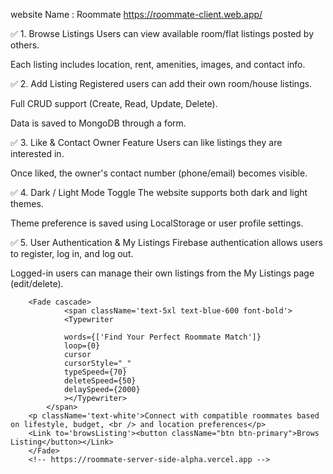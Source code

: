 website Name : Roommate
https://roommate-client.web.app/



✅ 1. Browse Listings
Users can view available room/flat listings posted by others.

Each listing includes location, rent, amenities, images, and contact info.


✅ 2. Add Listing
Registered users can add their own room/house listings.

Full CRUD support (Create, Read, Update, Delete).

Data is saved to MongoDB through a form.

✅ 3. Like & Contact Owner Feature
Users can like listings they are interested in.

Once liked, the owner's contact number (phone/email) becomes visible.

✅ 4. Dark / Light Mode Toggle
The website supports both dark and light themes.

Theme preference is saved using LocalStorage or user profile settings.

✅ 5. User Authentication & My Listings
Firebase authentication allows users to register, log in, and log out.

Logged-in users can manage their own listings from the My Listings page (edit/delete).

<div className='flex flex-col  space-y-3'>
            
          
        <Fade cascade>
                <span className='text-5xl text-blue-600 font-bold'>
                <Typewriter 
 
                words={['Find Your Perfect Roommate Match']}
                loop={0}
                cursor
                cursorStyle="_"
                typeSpeed={70}
                deleteSpeed={50}
                delaySpeed={2000}
                ></Typewriter>
            </span>
        <p className='text-white'>Connect with compatible roommates based on lifestyle, budget, <br /> and location preferences</p>
        <Link to='browsListing'><button className="btn btn-primary">Brows Listing</button></Link>
        </Fade>
        <!-- https://roommate-server-side-alpha.vercel.app -->
        